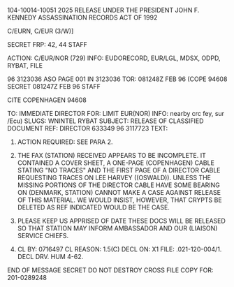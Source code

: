 104-10014-10051
2025 RELEASE UNDER THE PRESIDENT JOHN F. KENNEDY ASSASSINATION RECORDS ACT OF 1992

C/EURN, C/EUR (3/W)]

SECRET
FRP: 42, 44
STAFF

ACTION: C/EUR/NOR (729) INFO: EUDORECORD, EUR/LGL, MDSX, ODPD, RYBAT, FILE

96 3123036 ASO PAGE 001 IN 3123036
TOR: 081248Z FEB 96 (COPE 94608
SECRET 081247Z FEB 96 STAFF

CITE COPENHAGEN 94608

TO: IMMEDIATE DIRECTOR
FOR: LIMIT EUR(NOR) INFO: nearby crc fey, sur /Ecu)
SLUGS: WNINTEL RYBAT
SUBJECT: RELEASE OF CLASSIFIED DOCUMENT
REF: DIRECTOR 633349 96 3117723
TEXT:

1. ACTION REQUIRED: SEE PARA 2.

2. THE FAX (STATION) RECEIVED APPEARS TO BE INCOMPLETE. IT CONTAINED A COVER SHEET, A ONE-PAGE (COPENHAGEN) CABLE STATING "NO TRACES" AND THE FIRST PAGE OF A DIRECTOR CABLE REQUESTING TRACES ON LEE HARVEY ((OSWALD)). UNLESS THE MISSING PORTIONS OF THE DIRECTOR CABLE HAVE SOME BEARING ON (DENMARK, STATION) CANNOT MAKE A CASE AGAINST RELEASE OF THIS MATERIAL. WE WOULD INSIST, HOWEVER, THAT CRYPTS BE DELETED AS REF INDICATED WOULD BE THE CASE.

3. PLEASE KEEP US APPRISED OF DATE THESE DOCS WILL BE RELEASED SO THAT STATION MAY INFORM AMBASSADOR AND OUR (LIAISON) SERVICE CHIEFS.

4. CL BY: 0716497 CL REASON: 1.5(C) DECL ON: X1
FILE: .021-120-004/1. DECL DRV. HUM 4-62.

END OF MESSAGE
SECRET
DO NOT DESTROY
CROSS FILE COPY FOR:
201-0289248
